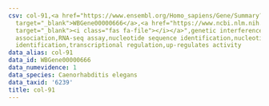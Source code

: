 ```yaml
---
csv: col-91,<a href="https://www.ensembl.org/Homo_sapiens/Gene/Summary?db=core;g=WBGene00000666"
  target="_blank">WBGene00000666</a>,<a href="https://www.ncbi.nlm.nih.gov/pubmed/27496166"
  target="_blank"><i class="fas fa-file"></i></a>",genetic interference,functional
  association,RNA-seq assay,nucleotide sequence identification,nucleotide sequence
  identification,transcriptional regulation,up-regulates activity
data_alias: col-91
data_id: WBGene00000666
data_numevidence: 1
data_species: Caenorhabditis elegans
data_taxid: '6239'
title: col-91
---
```


